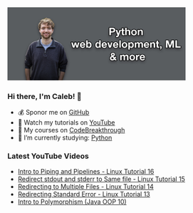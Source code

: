 <img src="github-cover-photo-my-face.jpg" width="400px" />

### Hi there, I'm Caleb! 🍛

- 💰 Sponor me on [GitHub](https://github.com/sponsors/CalebCurry)
- 🎥 Watch my tutorials on [YouTube](https://www.youtube.com/calebthevideomaker2)
- 📗 My courses on [CodeBreakthrough](https://www.codebreakthrough.com)
- 🤔 I’m currently studying: [Python](https://www.youtube.com/watch?v=s3IvdkCq2_c&t=4254s)

### Latest YouTube Videos
<!-- YOUTUBE:START -->
- [Intro to Piping and Pipelines - Linux Tutorial 16](https://www.youtube.com/watch?v=7PjAXqTPYPg)
- [Redirect stdout and stderr to Same file - Linux Tutorial 15](https://www.youtube.com/watch?v=4ytaFM8GAz8)
- [Redirecting to Multiple Files - Linux Tutorial 14](https://www.youtube.com/watch?v=XPQ_YYwsmBQ)
- [Redirecting Standard Error - Linux Tutorial 13](https://www.youtube.com/watch?v=46NhoMMuCuk)
- [Intro to Polymorphism (Java OOP 10)](https://www.youtube.com/watch?v=noqfKioYOnA)
<!-- YOUTUBE:END -->
